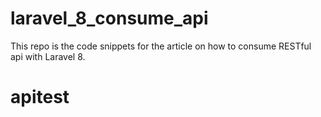 # laravel_8_consume_api
This repo is the code snippets for the article on how to consume RESTful api with Laravel 8.

# apitest
